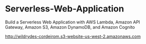 # Serverless-Web-Application
Build a Serverless Web Application with AWS Lambda, Amazon API Gateway, Amazon S3, Amazon DynamoDB, and Amazon Cognito


 http://wildrydes-cordeirom.s3-website-us-west-2.amazonaws.com
